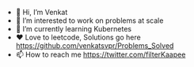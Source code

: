 - 👋 Hi, I’m Venkat
- 👀 I’m interested to work on problems at scale
- 🌱 I’m currently learning Kubernetes
- ❤️ Love to leetcode, Solutions go here https://github.com/venkatsvpr/Problems_Solved
- 📫 How to reach me https://twitter.com/filterKaapee

<!---
venkatsvpr/venkatsvpr is a ✨ special ✨ repository because its `README.md` (this file) appears on your GitHub profile.
You can click the Preview link to take a look at your changes.
--->
